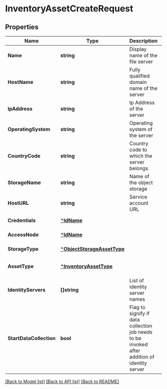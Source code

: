 # InventoryAssetCreateRequest

## Properties
Name | Type | Description | Notes
------------ | ------------- | ------------- | -------------
**Name** | **string** | Display name of the file server | [default to null]
**HostName** | **string** | Fully qualified domain name of the server | [default to null]
**IpAddress** | **string** | Ip Address of the server | [default to null]
**OperatingSystem** | **string** | Operating system of the server | [default to null]
**CountryCode** | **string** | Country code to which the server belongs | [optional] [default to null]
**StorageName** | **string** | Name of the object storage | [default to null]
**HostURL** | **string** | Service account URL | [default to null]
**Credentials** | [***IdName**](IdName.md) |  | [default to null]
**AccessNode** | [***IdName**](IdName.md) |  | [default to null]
**StorageType** | [***ObjectStorageAssetType**](ObjectStorageAssetType.md) |  | [default to null]
**AssetType** | [***InventoryAssetType**](InventoryAssetType.md) |  | [optional] [default to null]
**IdentityServers** | **[]string** | List of identity server names | [default to null]
**StartDataCollection** | **bool** | Flag to signify if data collection job needs to be invoked after addition of identity server | [optional] [default to false]

[[Back to Model list]](../README.md#documentation-for-models) [[Back to API list]](../README.md#documentation-for-api-endpoints) [[Back to README]](../README.md)


